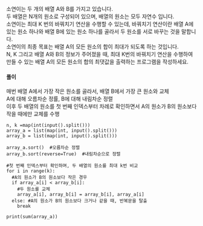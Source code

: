 소연이는 두 개의 배열 A와 B를 가지고 있습니다.   
두 배열은 N개의 원소로 구성되어 있으며, 배열의 원소는 모두 자연수 입니다.   
소연이는 최대 K 번의 바꿔치기 연산을 수행할 수 있는데, 바꿔치기 연산이란 배열 A에 있는 원소 하나와 배열 B에 있는 원소 하나를 골라서 두 원소를 서로 바꾸는 것을 말합니다.   
소연이의 최종 목표는 배열 A의 모든 원소의 합이 최대가 되도록 하는 것입니다.   
N, K 그리고 배열 A와 B의 정보가 주어졌을 때, 최대 K번의 바꿔치기 연산을 수행하여 만들 수 있는 배열 A의 모든 원소의 합의 최댓값을 출력하는 프로그램을 작성하세요.   
   
#### 풀이   
   
매번 배열 A에서 가장 작은 원소를 골라서, 배열 B에서 가장 큰 원소와 교체   
A에 대해 오름차순 정률, B에 대해 내림차순 정렬   
이후 두 배열의 원소를 첫 번째 인덱스부터 차례로 확인하면서 A의 원소가 B의 원소보다 작을 때에만 교체를 수행   
   
<pre><code>n, k =map(int(input().split()))
array_a = list(map(int, input().split()))
array_b = list(map(int, input().split()))

array_a.sort()  #오름차순 정렬
array_b.sort(reverse=True)  #내림차순으로 정렬

#첫 번째 인덱스부터 확인하며, 두 배열의 원소를 최대 k번 비교
for i in range(k):
  #A의 원소가 B의 원소보다 작은 경우
  if array_a[i] < array_b[i]:
    #두 원소를 교체
    array_a[i], array_b[i] = array_b[i], array_a[i]
  else: #A의 원소가 B의 원소보다 크거나 같을 때, 반복문을 탈출
    break

print(sum(array_a))
</code></pre>   
   
